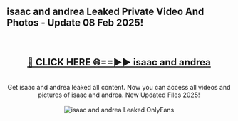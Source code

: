 <h2>isaac and andrea Leaked Private Video And Photos - Update 08 Feb 2025!</h2>
<br>
<div align="center">
<h2><a href="https://cutt.ly/te57wshS" rel="nofollow">🔴 CLICK HERE 🌐==►► isaac and andrea</a></h2>
<br>
Get isaac and andrea leaked all content. Now you can access all videos and pictures of isaac and andrea. New Updated Files 2025!
<br>
<br>
<a href="https://cutt.ly/te57wshS" rel="nofollow" data-target="animated-image.originalLink"><img src="https://i.ibb.co.com/WyWwxjT/player-gif2.gif" alt="isaac and andrea Leaked  OnlyFans" style="max-width: 100%; display: inline-block;" data-target="animated-image.originalImage"></a>
</div>
<br>